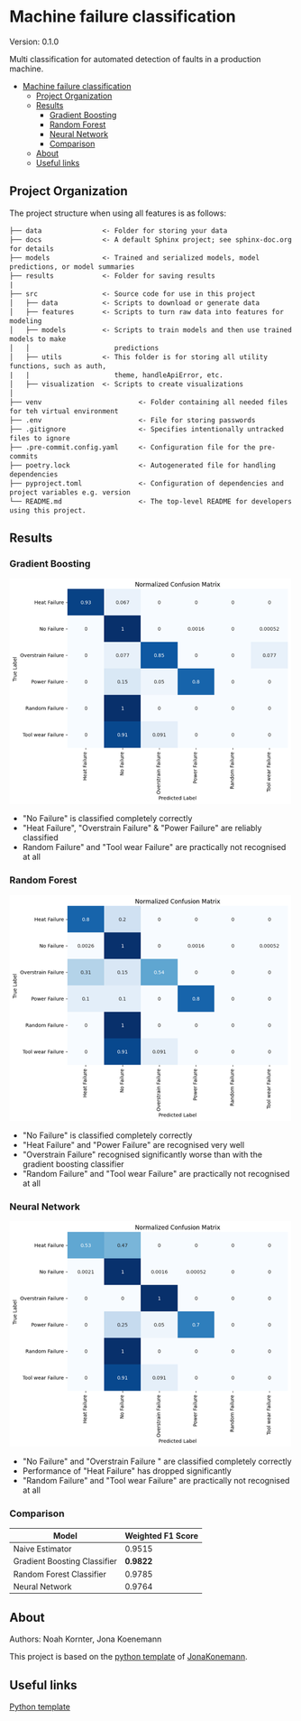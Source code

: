 # Machine failure classification

Version: 0.1.0

Multi classification for automated detection of faults in a production machine.

- [Machine failure classification](#machine-failure-classification)
  - [Project Organization](#project-organization)
  - [Results](#results)
    - [Gradient Boosting](#gradient-boosting)
    - [Random Forest](#random-forest)
    - [Neural Network](#neural-network)
    - [Comparison](#comparison)
  - [About](#about)
  - [Useful links](#useful-links)

## Project Organization

The project structure when using all features is as follows:

    ├── data               <- Folder for storing your data
    ├── docs               <- A default Sphinx project; see sphinx-doc.org for details
    ├── models             <- Trained and serialized models, model predictions, or model summaries
    ├── results            <- Folder for saving results
    |
    ├── src                <- Source code for use in this project
    │   ├── data           <- Scripts to download or generate data
    │   ├── features       <- Scripts to turn raw data into features for modeling
    │   ├── models         <- Scripts to train models and then use trained models to make
    │   │                     predictions
    │   ├── utils          <- This folder is for storing all utility functions, such as auth,
    |   |                     theme, handleApiError, etc.
    │   ├── visualization  <- Scripts to create visualizations
    │
    ├── venv                        <- Folder containing all needed files for teh virtual environment
    ├── .env                        <- File for storing passwords
    ├── .gitignore                  <- Specifies intentionally untracked files to ignore
    ├── .pre-commit.config.yaml     <- Configuration file for the pre-commits
    ├── poetry.lock                 <- Autogenerated file for handling dependencies
    ├── pyproject.toml              <- Configuration of dependencies and project variables e.g. version
    └── README.md                   <- The top-level README for developers using this project.

## Results

### Gradient Boosting

<img src="./results/nomalized_confusion_matrix/gradient_boosting.png" alt="Normalized confusion matrix Gradient Boosting" width=500 height=400>

- "No Failure" is classified completely correctly
- "Heat Failure", "Overstrain Failure" & "Power Failure" are reliably classified
- Random Failure" and "Tool wear Failure" are practically not recognised at all

### Random Forest

<img src="./results/nomalized_confusion_matrix/random_forest.png" alt="Normalized confusion matrix Random Forest" width=500 height=400>

- "No Failure" is classified completely correctly
- "Heat Failure" and "Power Failure" are recognised very well
- "Overstrain Failure" recognised significantly worse than with the gradient boosting classifier
- "Random Failure" and "Tool wear Failure" are practically not recognised at all

### Neural Network

<img src="./results/nomalized_confusion_matrix/neural_net.png" alt="Normalized confusion matrix Neural Network" width=500 height=400>

- "No Failure" and "Overstrain Failure " are classified completely correctly
- Performance of "Heat Failure" has dropped significantly
- "Random Failure" and "Tool wear Failure" are practically not recognised at all

### Comparison

| Model                         | Weighted F1 Score  |
|-------------------------------|--------------------|
| Naive Estimator               | 0.9515             |
| Gradient Boosting Classifier  | **0.9822**         |
| Random Forest Classifier      | 0.9785             |
| Neural Network                | 0.9764             |

## About
Authors: Noah Kornter, Jona Koenemann

This project is based on the [python template](https://github.com/JonaKoenemann/python_template) of       [JonaKonemann](https://github.com/JonaKoenemann).

## Useful links
[Python template](https://github.com/JonaKoenemann/python_template)
